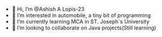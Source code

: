- 👋 Hi, I’m @Ashish A Lopis-23
- 👀 I’m interested in automobile, a tiny bit of programming
- 🌱 I’m currently learning MCA in ST. Joseph`s University
- 💞️ I’m looking to collaborate on Java projects(Still learning)

<!---
Ashiish-23/Ashiish-23 is a ✨ special ✨ repository because its `README.md` (this file) appears on your GitHub profile.
You can click the Preview link to take a look at your changes.
--->
